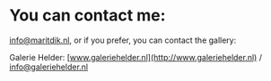 # You can contact me:

[info@maritdik.nl](mailto:info@maritdik.nl),  or if you prefer, you can contact the gallery: 

Galerie Helder: [www.galeriehelder.nl](http://www.galeriehelder.nl) / [info@galeriehelder.nl](mailto:info@galeriehelder.nl)
